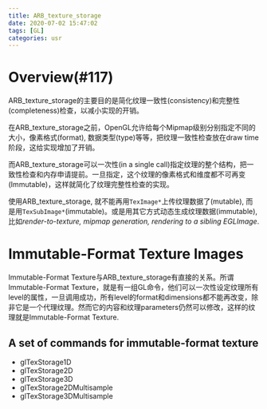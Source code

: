 ```yaml
---
title: ARB_texture_storage
date: 2020-07-02 15:47:02
tags: [GL]
categories: usr
---
```


# Overview(#117)

ARB_texture_storage的主要目的是简化纹理一致性(consistency)和完整性(completeness)检查，以减小实现的开销。

<!--more-->

在ARB_texture_storage之前，OpenGL允许给每个Mipmap级别分别指定不同的大小，像素格式(format), 数据类型(type)等等，把纹理一致性检查放在draw time阶段，这给实现增加了开销。

而ARB_texture_storage可以一次性(in a single call)指定纹理的整个结构，把一致性检查和内存申请提前。一旦指定，这个纹理的像素格式和维度都不可再变(Immutable)，这样就简化了纹理完整性检查的实现。

使用ARB_texture_storage, 就不能再用`TexImage*`上传纹理数据了(mutable), 而是用`TexSubImage*`(immutable)。或是用其它方式动态生成纹理数据(immutable), 比如*render-to-texture, mipmap generation, rendering to a sibling EGLImage*.

# Immutable-Format Texture Images

Immutable-Format Texture与ARB_texture_storage有直接的关系。所谓Immutable-Format Texture，就是有一组GL命令，他们可以一次性设定纹理所有level的属性，一旦调用成功，所有level的format和dimensions都不能再改变，除非它是一个代理纹理。然而它的内容和纹理parameters仍然可以修改，这样的纹理就是Immutable-Format Texture.

## A set of commands for immutable-format texture

- glTexStorage1D
- glTexStorage2D
- glTexStorage3D
- glTexStorage2DMultisample
- glTexStorage3DMultisample

